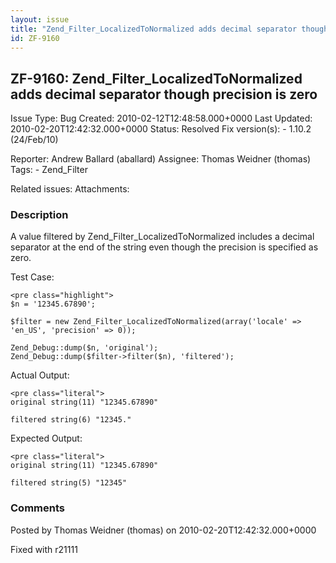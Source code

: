 ```yaml
---
layout: issue
title: "Zend_Filter_LocalizedToNormalized adds decimal separator though precision is zero"
id: ZF-9160
---
```


ZF-9160: Zend\_Filter\_LocalizedToNormalized adds decimal separator though precision is zero
--------------------------------------------------------------------------------------------

 Issue Type: Bug Created: 2010-02-12T12:48:58.000+0000 Last Updated: 2010-02-20T12:42:32.000+0000 Status: Resolved Fix version(s): - 1.10.2 (24/Feb/10)
 
 Reporter:  Andrew Ballard (aballard)  Assignee:  Thomas Weidner (thomas)  Tags: - Zend\_Filter
 
 Related issues: 
 Attachments: 
### Description

A value filtered by Zend\_Filter\_LocalizedToNormalized includes a decimal separator at the end of the string even though the precision is specified as zero.

Test Case:

 
    <pre class="highlight">
    $n = '12345.67890';
    
    $filter = new Zend_Filter_LocalizedToNormalized(array('locale' => 'en_US', 'precision' => 0));
    
    Zend_Debug::dump($n, 'original');
    Zend_Debug::dump($filter->filter($n), 'filtered');


Actual Output:

 
    <pre class="literal">
    original string(11) "12345.67890"
    
    filtered string(6) "12345."


Expected Output:

 
    <pre class="literal">
    original string(11) "12345.67890"
    
    filtered string(5) "12345"


 

 

### Comments

Posted by Thomas Weidner (thomas) on 2010-02-20T12:42:32.000+0000

Fixed with r21111

 

 
